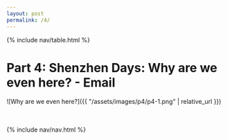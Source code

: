 ```yaml
---
layout: post
permalink: /4/
---
```


{% include nav/table.html %}

# Part 4: Shenzhen Days: Why are we even here? - Email

![Why are we even here?]({{ "/assets/images/p4/p4-1.png" | relative_url }})

<br>
<br>
{% include nav/nav.html %}